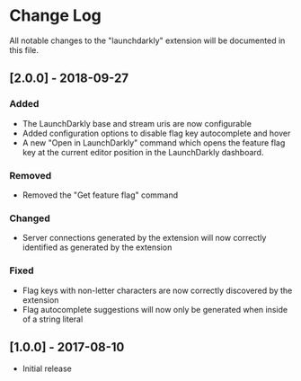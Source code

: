 # Change Log

All notable changes to the "launchdarkly" extension will be documented in this file.

## [2.0.0] - 2018-09-27

### Added

- The LaunchDarkly base and stream uris are now configurable
- Added configuration options to disable flag key autocomplete and hover
- A new "Open in LaunchDarkly" command which opens the feature flag key at the current editor position in the LaunchDarkly dashboard.

### Removed

- Removed the "Get feature flag" command

### Changed

- Server connections generated by the extension will now correctly identified as generated by the extension

### Fixed

- Flag keys with non-letter characters are now correctly discovered by the extension
- Flag autocomplete suggestions will now only be generated when inside of a string literal

## [1.0.0] - 2017-08-10

- Initial release
